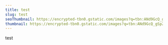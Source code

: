 ```yaml
---
title: test
slug: test
seoThumbnail: https://encrypted-tbn0.gstatic.com/images?q=tbn:ANd9GcQ_gSp2L1Q45aFIhURu1ULeH_pwmdDdIW0ePw&s
thumbnail: https://encrypted-tbn0.gstatic.com/images?q=tbn:ANd9GcQ_gSp2L1Q45aFIhURu1ULeH_pwmdDdIW0ePw&s
---
```

test

